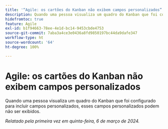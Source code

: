 ```yaml
---
title: '“Agile: os cartões do Kanban não exibem campos personalizados”'
description: Quando uma pessoa visualiza um quadro do Kanban que foi configurado para incluir campos personalizados, esses campos personalizados podem não ser exibidos.
hidefromtoc: true
feature: Agile
exl-id: b1f94663-78ee-4e1d-bc14-9453cbde4753
source-git-commit: 7aba3a4ce3e0436a8fd9850197bc44da9dafe347
workflow-type: ht
source-wordcount: '64'
ht-degree: 100%

---
```


# Agile: os cartões do Kanban não exibem campos personalizados

Quando uma pessoa visualiza um quadro do Kanban que foi configurado para incluir campos personalizados, esses campos personalizados podem não ser exibidos.

_Relatado pela primeira vez em quinta-feira, 6 de março de 2024._

